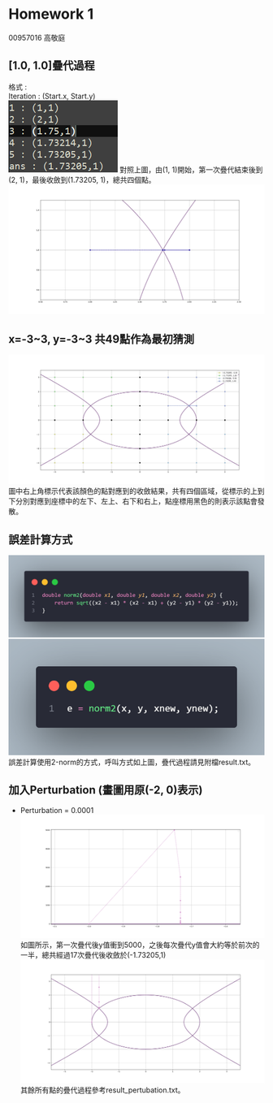 # Homework 1
00957016 高敬庭  

## [1.0, 1.0]疊代過程
格式 :   
Iteration : (Start.x, Start.y)  
![alt text](image-1.png)
對照上圖，由(1, 1)開始，第一次疊代結束後到(2, 1)，最後收斂到(1.73205, 1)，總共四個點。  
![alt text](image.png)

## x=-3~3, y=-3~3 共49點作為最初猜測
![alt text](image-2.png)
圖中右上角標示代表該顏色的點對應到的收斂結果，共有四個區域，從標示的上到下分別對應到座標中的左下、左上、右下和右上，點座標用黑色的則表示該點會發散。  

## 誤差計算方式
![alt text](image-3.png)
![alt text](image-4.png)
誤差計算使用2-norm的方式，呼叫方式如上圖，疊代過程請見附檔result.txt。  

## 加入Perturbation (畫圖用原(-2, 0)表示)
+ Perturbation = 0.0001
![alt text](image-5.png)
如圖所示，第一次疊代後y值衝到5000，之後每次疊代y值會大約等於前次的一半，總共經過17次疊代後收斂於(-1.73205,1)  
![alt text](image-6.png)
其餘所有點的疊代過程參考result_pertubation.txt。  
